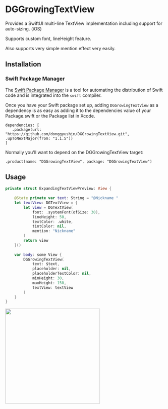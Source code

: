 # DGGrowingTextView
Provides a SwiftUI multi-line TextView implementation including support for auto-sizing. (iOS)

Supports custom font, lineHeight feature.

Also supports very simple mention effect very easily.

## Installation

### Swift Package Manager

The [Swift Package Manager](https://www.swift.org/documentation/package-manager/) is a tool for automating the distribution of Swift code and is integrated into the `swift` compiler.

Once you have your Swift package set up, adding `DGGrowingTextView` as a dependency is as easy as adding it to the dependencies value of your Package.swift or the Package list in Xcode.

```
dependencies: [
   .package(url: "https://github.com/donggyushin/DGGrowingTextView.git", .upToNextMajor(from: "1.1.5"))
]
```

Normally you'll want to depend on the DGGrowingTextView target:

```
.product(name: "DGGrowingTextView", package: "DGGrowingTextView")
```

## Usage
```swift
private struct ExpandingTextViewPreview: View {
    
    @State private var text: String = "@Nickname "
    let textView: DGTextView = {
        let view = DGTextView(
            font: .systemFont(ofSize: 30),
            lineHeight: 50,
            textColor: .white,
            tintColor: nil,
            mention: "Nickname"
        )
        return view
    }()
    
    var body: some View {
        DGGrowingTextView(
            text: $text,
            placeholder: nil,
            placeholderTextColor: nil,
            minHeight: 30,
            maxHeight: 150,
            textView: textView
        )
    }
}

```

<img src="https://github.com/user-attachments/assets/95378a87-d448-4cc1-8f14-0d96b7b00820" width=300 />
